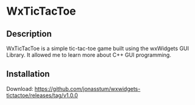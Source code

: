 # WxTicTacToe

## Description

WxTicTacToe is a simple tic-tac-toe game built using the wxWidgets GUI Library. It allowed me to learn more about C++ GUI programming.

## Installation

Download: https://github.com/jonasstum/wxwidgets-tictactoe/releases/tag/v1.0.0

